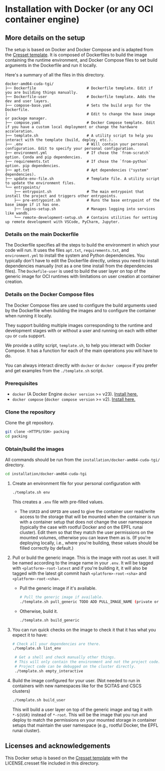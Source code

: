 # Installation with Docker (or any OCI container engine)

## More details on the setup

The setup is based on Docker and Docker Compose and is adapted from
the [Cresset template](https://github.com/cresset-template/cresset).
It is composed of Dockerfiles to build the image containing the runtime environment,
and Docker Compose files to set build arguments in the Dockerfile and run it locally.

Here's a summary of all the files in this directory.

```
docker-amd64-cuda-tgi/
├── Dockerfile                       # Dockerfile template. Edit if you are building things manually.
├── Dockerfile-user                  # Dockerfile template. Adds the dev and user layers.
├── compose-base.yaml                # Sets the build args for the Dockerfile.
│                                    # Edit to change the base image or package manager.
├── compose.yaml                     # Docker Compose template. Edit if you have a custom local deployment or change the hardware acceleration.
├── template.sh                      # A utility script to help you interact with the template (build, deploy, etc.).
├── .env                             # Will contain your personal configuration. Edit to specify your personal configuration.
├── environment.yml                  # If chose the `from-scratch` option. Conda and pip dependencies.
├── requirements.txt                 # If chose the `from-python` option. pip dependencies.
├── apt.txt                          # Apt dependencies ("system" dependencies).
├── update-env-file.sh               # Template file. A utility script to update the environment files.
└── entrypoints/
    ├── entrypoint.sh                # The main entrypoint that install the project and triggers other entrypoints.
    ├── pre-entrypoint.sh            # Runs the base entrypoint of the base image if it has one.
    ├── logins-setup.sh              # Manages logging into services like wandb.
    └── remote-development-setup.sh  # Contains utilities for setting up remote development with VSCode, PyCharm, Jupyter.

```

### Details on the main Dockerfile

The Dockerfile specifies all the steps to build the environment in which your code will run.
It uses the files `apt.txt`, `requirements.txt`, and `environment.yml` to install the system and Python dependencies.
You typically don't have to edit the Dockerfile directly, unless you need to install dependencies manually
(not as a one time install from the dependencies files).
The `Dockefile-user` is used to build the user layer on top of the generic image for OCI runtimes with limitations
on user creation at container creation.

### Details on the Docker Compose files

The Docker Compose files are used to configure the build arguments used by the Dockerfile
when building the images and to configure the container when running it locally.

They support building multiple images corresponding to the runtime and development stages with or without a user
and running on each with either `cpu` or `cuda` support.

We provide a utility script, `template.sh`, to help you interact with Docker Compose.
It has a function for each of the main operations you will have to do.

You can always interact directly with `docker` or `docker compose` if you prefer
and get examples from the `./template.sh` script.

### Prerequisites

* `docker` (A Docker Engine `docker version` >= v23). [Install here.](https://docs.docker.com/engine/)
* `docker compose` (`docker compose version` >= v2). [Install here.](https://docs.docker.com/compose/install/)

### Clone the repository

Clone the git repository.

```bash
git clone <HTTPS/SSH> packing
cd packing
```

### Obtain/build the images

All commands should be run from the `installation/docker-amd64-cuda-tgi/` directory.

```bash
cd installation/docker-amd64-cuda-tgi
```

1. Create an environment file for your personal configuration with
   ```bash
   ./template.sh env
   ```
   This creates a `.env` file with pre-filled values.
    - The `USRID` and `GRPID` are used to give the container user read/write access to the storage that will be mounted
      when the container is run with a container setup that does not change the user namespace
      (typically the case with rootful Docker and on the EPFL runai cluster).
      Edit them so that they match the user permissions on the mounted volumes, otherwise you can leave them as is.
      (If you're deploying locally, i.e., where you're building, these values should be filled correctly by default.)

2. Pull or build the generic image.
   This is the image with root as user.
   It will be named according to the image name in your `.env`.
   It will be tagged with `<platform>-root-latest` and if you're building it,
   it will also be tagged with the latest git commit hash `<platform>-root-<sha>` and `<platform>-root-<sha>`.
    - Pull the generic image if it's available.
      ```bash
      # Pull the generic image if available.
      ./template.sh pull_generic TODO ADD PULL_IMAGE_NAME (private or public).
      ```
    - Otherwise, build it.
      ```bash
      ./template.sh build_generic
      ```
3. You can run quick checks on the image to check it that it has what you expect it to have:
   ```bash
   # Check all your dependencies are there.
   ./template.sh list_env

    # Get a shell and check manually other things.
    # This will only contain the environment and not the project code.
    # Project code can be debugged on the cluster directly.
    ./template.sh empty_interactive
   ```

4. Build the image configured for your user. (Not needed to run in containers with new namespaces like for the SCITAS and CSCS clusters)
   ```bash
   ./template.sh build_user
   ```
   This will build a user layer on top of the generic image
   and tag it with `*-${USR}` instead of `*-root`.
   This will be the image that you run and deploy to match the permissions on your mounted storage in container
   setups that maintain the user namespace (e.g., rootful Docker, the EPFL runai cluster).

## Licenses and acknowledgements

This Docker setup is based on the [Cresset template](https://github.com/cresset-template/cresset)
with the LICENSE.cresset file included in this directory.
